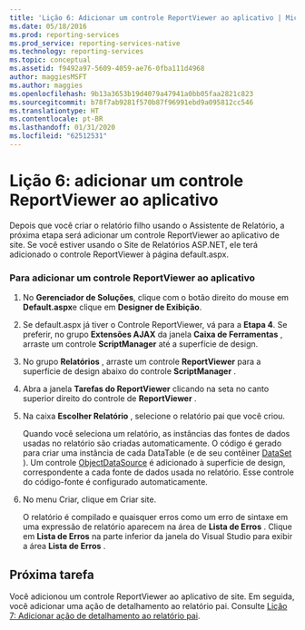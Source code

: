 ```yaml
---
title: 'Lição 6: Adicionar um controle ReportViewer ao aplicativo | Microsoft Docs'
ms.date: 05/18/2016
ms.prod: reporting-services
ms.prod_service: reporting-services-native
ms.technology: reporting-services
ms.topic: conceptual
ms.assetid: f9492a97-5609-4059-ae76-0fba111d4968
author: maggiesMSFT
ms.author: maggies
ms.openlocfilehash: 9b13a3653b19d4079a47941a0bb05faa2821c823
ms.sourcegitcommit: b78f7ab9281f570b87f96991ebd9a095812cc546
ms.translationtype: HT
ms.contentlocale: pt-BR
ms.lasthandoff: 01/31/2020
ms.locfileid: "62512531"
---
```

# <a name="lesson-6-add-a-reportviewer-control-to-the-application"></a>Lição 6: adicionar um controle ReportViewer ao aplicativo
Depois que você criar o relatório filho usando o Assistente de Relatório, a próxima etapa será adicionar um controle ReportViewer ao aplicativo de site. Se você estiver usando o Site de Relatórios ASP.NET, ele terá adicionado o controle ReportViewer à página default.aspx.   
  
### <a name="to-add-a-reportviewer-control-to-the-application"></a>Para adicionar um controle ReportViewer ao aplicativo  
  
1.  No **Gerenciador de Soluções**, clique com o botão direito do mouse em **Default.aspx**e clique em **Designer de Exibição**.  
  
2.  Se default.aspx já tiver o Controle ReportViewer, vá para a **Etapa 4**. Se preferir, no grupo **Extensões AJAX** da janela **Caixa de Ferramentas** , arraste um controle **ScriptManager** até a superfície de design.  
  
3.  No grupo **Relatórios** , arraste um controle **ReportViewer** para a superfície de design abaixo do controle **ScriptManager** .  
  
4.  Abra a janela **Tarefas do ReportViewer** clicando na seta no canto superior direito do controle de **ReportViewer** .  
  
5.  Na caixa **Escolher Relatório** , selecione o relatório pai que você criou.  
  
    Quando você seleciona um relatório, as instâncias das fontes de dados usadas no relatório são criadas automaticamente. O código é gerado para criar uma instância de cada DataTable (e de seu contêiner [DataSet](https://msdn.microsoft.com/library/system.data.dataset.aspx) ). Um controle [ObjectDataSource](https://msdn.microsoft.com/library/system.web.ui.webcontrols.objectdatasource.aspx) é adicionado à superfície de design, correspondente a cada fonte de dados usada no relatório. Esse controle do código-fonte é configurado automaticamente.  
  
6.  No menu Criar, clique em Criar site.  
  
    O relatório é compilado e quaisquer erros como um erro de sintaxe em uma expressão de relatório aparecem na área de **Lista de Erros** . Clique em **Lista de Erros** na parte inferior da janela do Visual Studio para exibir a área **Lista de Erros** .  
  
## <a name="next-task"></a>Próxima tarefa  
Você adicionou um controle ReportViewer ao aplicativo de site. Em seguida, você adicionar uma ação de detalhamento ao relatório pai. Consulte [Lição 7: Adicionar ação de detalhamento ao relatório pai](../reporting-services/lesson-7-add-drillthrough-action-on-parent-report.md).  
  

